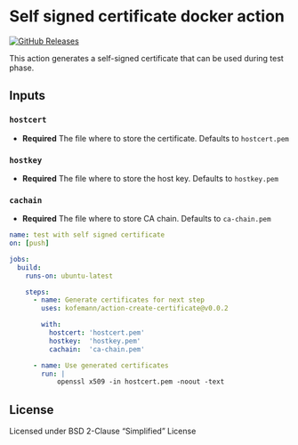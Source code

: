 # Self signed certificate docker action

[![GitHub Releases](https://img.shields.io/github/v/release/kofemann/action-create-certificate.svg)](https://github.com/kofemann/action-create-certificate/releases)

This action generates a self-signed certificate that can be used
during test phase.

## Inputs

### `hostcert`

- **Required** The file where to store the certificate. Defaults to `hostcert.pem`

### `hostkey`

- **Required** The file where to store the host key. Defaults to `hostkey.pem`

### `cachain`

- **Required** The file where to store CA chain. Defaults to `ca-chain.pem`

```yaml
name: test with self signed certificate
on: [push]

jobs:
  build:
    runs-on: ubuntu-latest

    steps:
      - name: Generate certificates for next step
        uses: kofemann/action-create-certificate@v0.0.2

        with:
          hostcert: 'hostcert.pem'
          hostkey:  'hostkey.pem'
          cachain:  'ca-chain.pem'

      - name: Use generated certificates
        run: |
            openssl x509 -in hostcert.pem -noout -text
```

## License

Licensed under BSD 2-Clause “Simplified” License
